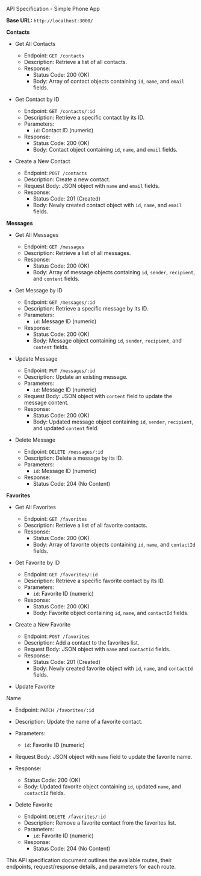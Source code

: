 API Specification - Simple Phone App

**Base URL:** `http://localhost:3000/`

**Contacts**

- Get All Contacts

  - Endpoint: `GET /contacts`
  - Description: Retrieve a list of all contacts.
  - Response:
    - Status Code: 200 (OK)
    - Body: Array of contact objects containing `id`, `name`, and `email` fields.

- Get Contact by ID

  - Endpoint: `GET /contacts/:id`
  - Description: Retrieve a specific contact by its ID.
  - Parameters:
    - `id`: Contact ID (numeric)
  - Response:
    - Status Code: 200 (OK)
    - Body: Contact object containing `id`, `name`, and `email` fields.

- Create a New Contact

  - Endpoint: `POST /contacts`
  - Description: Create a new contact.
  - Request Body: JSON object with `name` and `email` fields.
  - Response:
    - Status Code: 201 (Created)
    - Body: Newly created contact object with `id`, `name`, and `email` fields.

**Messages**

- Get All Messages

  - Endpoint: `GET /messages`
  - Description: Retrieve a list of all messages.
  - Response:
    - Status Code: 200 (OK)
    - Body: Array of message objects containing `id`, `sender`, `recipient`, and `content` fields.

- Get Message by ID

  - Endpoint: `GET /messages/:id`
  - Description: Retrieve a specific message by its ID.
  - Parameters:
    - `id`: Message ID (numeric)
  - Response:
    - Status Code: 200 (OK)
    - Body: Message object containing `id`, `sender`, `recipient`, and `content` fields.

- Update Message

  - Endpoint: `PUT /messages/:id`
  - Description: Update an existing message.
  - Parameters:
    - `id`: Message ID (numeric)
  - Request Body: JSON object with `content` field to update the message content.
  - Response:
    - Status Code: 200 (OK)
    - Body: Updated message object containing `id`, `sender`, `recipient`, and updated `content` field.

- Delete Message

  - Endpoint: `DELETE /messages/:id`
  - Description: Delete a message by its ID.
  - Parameters:
    - `id`: Message ID (numeric)
  - Response:
    - Status Code: 204 (No Content)

**Favorites**

- Get All Favorites

  - Endpoint: `GET /favorites`
  - Description: Retrieve a list of all favorite contacts.
  - Response:
    - Status Code: 200 (OK)
    - Body: Array of favorite objects containing `id`, `name`, and `contactId` fields.

- Get Favorite by ID

  - Endpoint: `GET /favorites/:id`
  - Description: Retrieve a specific favorite contact by its ID.
  - Parameters:
    - `id`: Favorite ID (numeric)
  - Response:
    - Status Code: 200 (OK)
    - Body: Favorite object containing `id`, `name`, and `contactId` fields.

- Create a New Favorite

  - Endpoint: `POST /favorites`
  - Description: Add a contact to the favorites list.
  - Request Body: JSON object with `name` and `contactId` fields.
  - Response:
    - Status Code: 201 (Created)
    - Body: Newly created favorite object with `id`, `name`, and `contactId` fields.

- Update Favorite

 Name

  - Endpoint: `PATCH /favorites/:id`
  - Description: Update the name of a favorite contact.
  - Parameters:
    - `id`: Favorite ID (numeric)
  - Request Body: JSON object with `name` field to update the favorite name.
  - Response:
    - Status Code: 200 (OK)
    - Body: Updated favorite object containing `id`, updated `name`, and `contactId` fields.

- Delete Favorite

  - Endpoint: `DELETE /favorites/:id`
  - Description: Remove a favorite contact from the favorites list.
  - Parameters:
    - `id`: Favorite ID (numeric)
  - Response:
    - Status Code: 204 (No Content)

This API specification document outlines the available routes, their endpoints, request/response details, and parameters for each route. 